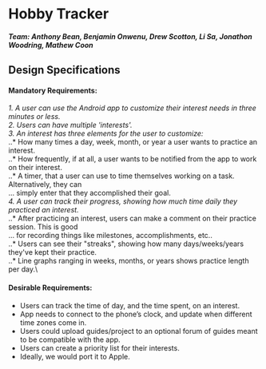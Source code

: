 # Hobby Tracker

##### Team: 	Anthony Bean, Benjamin Onwenu, Drew Scotton, Li Sa, Jonathon Woodring, Mathew Coon

## Design Specifications

#### Mandatory Requirements:
*1. A user can use the Android app to customize their interest needs in three minutes or less.*\
*2. Users can have multiple 'interests'.*\
*3. An interest has three elements for the user to customize:*\
..* How many times a day, week, month, or year a user wants to practice an interest.\
..* How frequently, if at all, a user wants to be notified from the app to work on their interest.\
..* A timer, that a user can use to time themselves working on a task. Alternatively, they can\
... simply enter that they accomplished their goal.\
*4. A user can track their progress, showing how much time daily they practiced an interest.*\
..* After practicing an interest, users can make a comment on their practice session. This is good\
... for recording things like milestones, accomplishments, etc..\
..* Users can see their "streaks", showing how many days/weeks/years they've kept their practice.\
..* Line graphs ranging in weeks, months, or years shows practice length per day.\


#### Desirable Requirements:
- Users can track the time of day, and the time spent, on an interest.
- App needs to connect to the phone’s clock, and update when different time zones come in.
- Users could upload guides/project to an optional forum of guides meant to be compatible with the app.
- Users can create a priority list for their interests.
- Ideally, we would port it to Apple.
